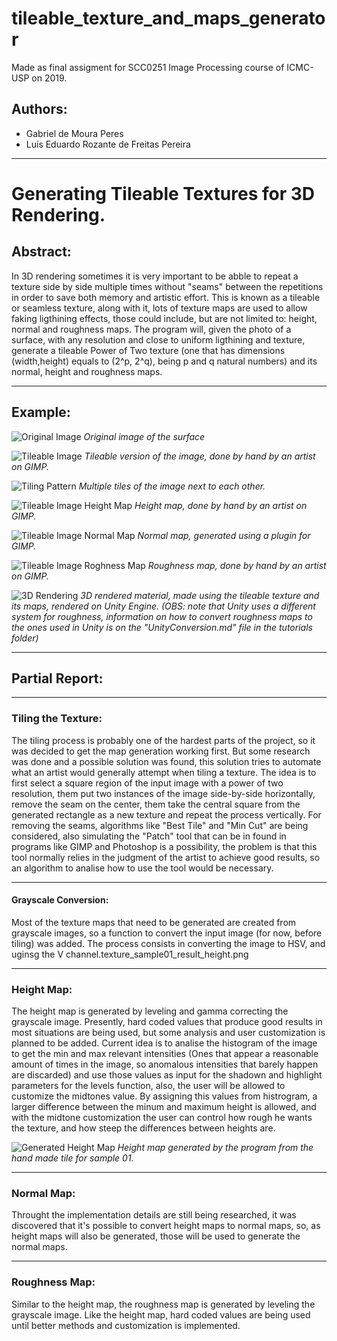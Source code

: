 # tileable_texture_and_maps_generator

Made as final assigment for SCC0251 Image Processing course of ICMC-USP on 2019. 

## Authors:

* Gabriel de Moura Peres 
* Luís Eduardo Rozante de Freitas Pereira

---

# Generating Tileable Textures for 3D Rendering.

## Abstract: 

In 3D rendering sometimes it is very important to be abble to repeat a texture side by side multiple times without "seams" between the repetitions in order to save both memory and artistic effort. This is known as a tileable or seamless texture, along with it, lots of texture maps are used to allow faking ligthining effects, those could include, but are not limited to: height, normal and roughness maps. The program will, given the photo of a surface, with any resolution and close to uniform ligthining and texture, generate a tileable Power of Two texture (one that has dimensions (width,height) equals to (2^p, 2^q), being p and q natural numbers) and its normal, height and roughness maps.

---

## Example:

![Original Image](https://github.com/LuisEduardoR/tileable_texture_and_maps_generator/blob/master/samples/texture_sample01.jpg)
*Original image of the surface*

![Tileable Image](https://github.com/LuisEduardoR/tileable_texture_and_maps_generator/blob/master/samples/texture_sample01_artist_tile.jpg)
*Tileable version of the image, done by hand by an artist on GIMP.*

![Tiling Pattern](https://github.com/LuisEduardoR/tileable_texture_and_maps_generator/blob/master/samples/texture_sample01_artist_tiling.jpg)
*Multiple tiles of the image next to each other.*

![Tileable Image Height Map](https://github.com/LuisEduardoR/tileable_texture_and_maps_generator/blob/master/samples/texture_sample01_artist_height.jpg)
*Height map, done by hand by an artist on GIMP.*

![Tileable Image Normal Map](https://github.com/LuisEduardoR/tileable_texture_and_maps_generator/blob/master/samples/texture_sample01_artist_normal.jpg)
*Normal map, generated using a plugin for GIMP.*

![Tileable Image Roghness Map](https://github.com/LuisEduardoR/tileable_texture_and_maps_generator/blob/master/samples/texture_sample01_artist_rough.jpg)
*Roughness map, done by hand by an artist on GIMP.*

![3D Rendering](https://github.com/LuisEduardoR/tileable_texture_and_maps_generator/blob/master/samples/sample01_artist_render.png)
*3D rendered material, made using the tileable texture and its maps, rendered on Unity Engine. (OBS: note that Unity uses a different system for roughness, information on how to convert roughness maps to the ones used in Unity is on the "UnityConversion.md" file in the tutorials folder)*

---

## Partial Report:

---

### Tiling the Texture:

The tiling process is probably one of the hardest parts of the project, so it was decided to get the map generation working first. But some research was done and a possible solution was found, this solution tries to automate what an artist would generally attempt when tiling a texture. The idea is to first select a square region of the input image with a power of two resolution, them put two instances of the image side-by-side horizontally, remove the seam on the center, them take the central square from the generated rectangle as a new texture and repeat the process vertically. For removing the seams, algorithms like "Best Tile" and "Min Cut" are being considered, also simulating the "Patch" tool that can be in found in programs like GIMP and Photoshop is a possibility, the problem is that this tool normally relies in the judgment of the artist to achieve good results, so an algorithm to analise how to use the tool would be necessary.

---

#### Grayscale Conversion:

Most of the texture maps that need to be generated are created from grayscale images, so a function to convert the input image (for now, before tiling) was added. The process consists in converting the image to HSV, and uginsg the V channel.texture_sample01_result_height.png

---

### Height Map:

The height map is generated by leveling and gamma correcting the grayscale image. Presently, hard coded values that produce good results in most situations are being used, but some analysis and user customization is planned to be added. Current idea is to analise the histogram of the image to get the min and max relevant intensities (Ones that appear a reasonable amount of times in the image, so anomalous intensities that barely happen are discarded) and use those values as input for the shadown and highlight parameters for the levels function, also, the user will be allowed to customize the midtones value. By assigning this values from histrogram, a larger difference between the minum and maximum height is allowed, and with the midtone customization the user can control how rough he wants the texture, and how steep the differences between heights are. 

![Generated Height Map](https://github.com/LuisEduardoR/tileable_texture_and_maps_generator/blob/master/results/texture_sample01_result_height.png)
*Height map generated by the program from the hand made tile for sample 01.*

---

### Normal Map:

Throught the implementation details are still being researched, it was discovered that it's possible to convert height maps to normal maps, so, as height maps will also be generated, those will be used to generate the normal maps.

---

### Roughness Map:

Similar to the height map, the roughness map is generated by leveling the grayscale image. Like the height map, hard coded values are being used until better methods and customization is implemented.